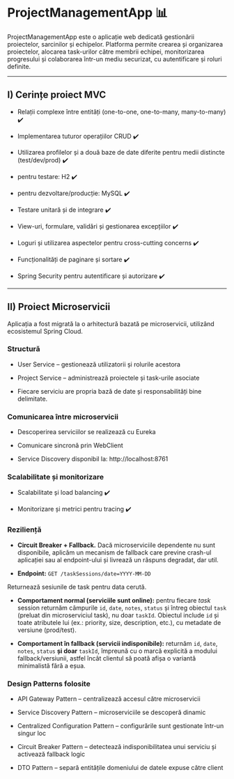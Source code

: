 # ProjectManagementApp 📊

ProjectManagementApp este o aplicație web dedicată gestionării proiectelor, sarcinilor și echipelor. Platforma permite crearea și organizarea proiectelor, alocarea task-urilor către membrii echipei, monitorizarea progresului și colaborarea într-un mediu securizat, cu autentificare și roluri definite.

---

## I) Cerințe proiect MVC

- Relații complexe între entități (one-to-one, one-to-many, many-to-many) ✔️

- Implementarea tuturor operațiilor CRUD ✔️

- Utilizarea profilelor și a două baze de date diferite pentru medii distincte (test/dev/prod) ✔️

- pentru testare: H2 ✔️

- pentru dezvoltare/producție: MySQL ✔️

- Testare unitară și de integrare ✔️

- View-uri, formulare, validări și gestionarea excepțiilor ✔️

- Loguri și utilizarea aspectelor pentru cross-cutting concerns ✔️

- Funcționalități de paginare și sortare ✔️

- Spring Security pentru autentificare și autorizare ✔️

---

## II) Proiect Microservicii

Aplicația a fost migrată la o arhitectură bazată pe microservicii, utilizând ecosistemul Spring Cloud.

### Structură

- User Service – gestionează utilizatorii și rolurile acestora

- Project Service – administrează proiectele și task-urile asociate

- Fiecare serviciu are propria bază de date și responsabilități bine delimitate.

### Comunicarea între microservicii

- Descoperirea serviciilor se realizează cu Eureka

- Comunicare sincronă prin WebClient

- Service Discovery disponibil la: http://localhost:8761

### Scalabilitate și monitorizare

- Scalabilitate și load balancing ✔️

- Monitorizare și metrici pentru tracing ✔️

### Reziliență

- **Circuit Breaker + Fallback.** Dacă microserviciile dependente nu sunt disponibile, aplicăm un mecanism de fallback care previne crash-ul aplicației sau al endpoint-ului și livrează un răspuns degradat, dar util.

- **Endpoint:** ```GET /taskSessions/date=YYYY-MM-DD```

Returnează sesiunile de task pentru data cerută.

- **Comportament normal (serviciile sunt online):** pentru fiecare *task* session returnăm câmpurile ```id```, ```date```, ```notes```, ```status``` și întreg obiectul ```task``` (preluat din microserviciul task), nu doar ```taskId```. Obiectul include ```id``` și toate atributele lui (ex.: priority, size, description, etc.), cu metadate de versiune (prod/test).

- **Comportament în fallback (servicii indisponibile):** returnăm ```id```, ```date```, ```notes```, ```status``` **și doar** ```taskId```, împreună cu o marcă explicită a modului fallback/versiunii, astfel încât clientul să poată afișa o variantă minimalistă fără a eșua.

### Design Patterns folosite

- API Gateway Pattern – centralizează accesul către microservicii

- Service Discovery Pattern – microserviciile se descoperă dinamic

- Centralized Configuration Pattern – configurările sunt gestionate într-un singur loc

- Circuit Breaker Pattern – detectează indisponibilitatea unui serviciu și activează fallback logic

- DTO Pattern – separă entitățile domeniului de datele expuse către client
